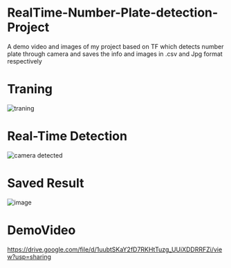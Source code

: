 # RealTime-Number-Plate-detection-Project
A demo video and images of my project based on TF which detects number plate through camera and saves the info and images in .csv and Jpg format respectively


# Traning
![traning](https://user-images.githubusercontent.com/78857477/146778441-2e90e355-e1a9-4218-a94b-0aa4f878c617.PNG)


# Real-Time Detection
![camera detected](https://user-images.githubusercontent.com/78857477/146778508-a0356445-0079-4257-b28b-4f334d7b1809.jpeg)


# Saved Result

![image](https://user-images.githubusercontent.com/78857477/146778585-0327ddb8-b285-4561-8b0f-9b7aefb88286.png)

# DemoVideo

https://drive.google.com/file/d/1uubtSKaY2fD7RKHtTuzg_UUiXDDRRFZi/view?usp=sharing
